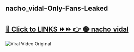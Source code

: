 
 ## nacho_vidal-Only-Fans-Leaked

# <h2><a href="https://clipsfans.com/nacho_vidal&ref=git">🔗 Click to LINKS ⏩⏩ 👉 🟢 nacho vidal </a></h2>

<a href="https://clipsfans.com/nacho_vidal&ref=git" rel="nofollow" data-target="animated-image.originalLink"><img src="https://i.ibb.co.com/xMMVF88/686577567.gif" alt="Viral Video Original" style="max-width: 100%; display: inline-block;" data-target="animated-image.originalImage"></a>
